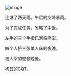 ![image](https://github.com/jdzj/ji/assets/2352309/0f3b4875-1453-4a46-95b6-ea0442b8662c)

连淋了两天雨。午后的突降暴雨。

为了完成任务，省略了中饭。

左手的三个手指已濒临痉挛。

四个人挤三张单人床的夜晚。

被人宰的顿顿晚餐。

狗日的CQT。

<!-- ##{"timestamp":1185268534}## -->
